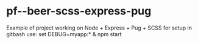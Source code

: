# pf--beer-scss-express-pug

Example of project working on Node + Express + Pug + SCSS
for setup in gitbash use:   set DEBUG=myapp:* & npm start 
